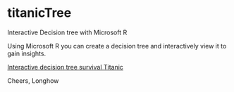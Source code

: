 # titanicTree
Interactive Decision tree with Microsoft R

Using Microsoft R you can create a decision tree and interactively view it to gain insights.

[Interactive decision tree survival Titanic](https://rawgit.com/longhowlam/titanicTree/master/tree.html)

Cheers,
Longhow
